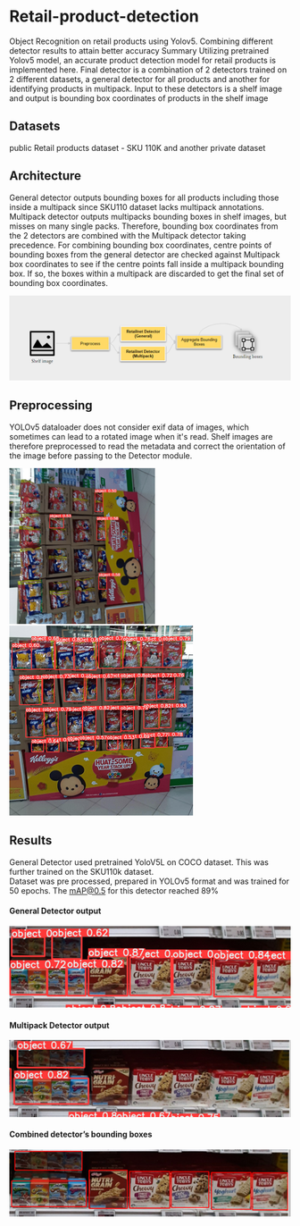 # Retail-product-detection
Object Recognition on retail products using Yolov5. Combining different detector results to attain better accuracy
Summary
Utilizing pretrained Yolov5 model, an accurate product detection model for retail products is implemented here. 
Final detector is a combination of 2 detectors trained on 2 different datasets, a general detector for all products and another for identifying products in multipack. 
Input to these detectors is a shelf image and output is bounding box coordinates of products in the shelf image

## Datasets
public Retail products dataset -  SKU 110K and another private dataset

## Architecture
General detector outputs bounding boxes for all products including those inside a multipack since SKU110 dataset lacks multipack annotations.
Multipack detector outputs multipacks bounding boxes in shelf images, but misses on many single packs. 
Therefore, bounding box coordinates from the 2 detectors are combined with the Multipack detector taking precedence.
For combining bounding box coordinates, centre points of bounding boxes from the general detector are checked against Multipack box coordinates 
to see if the centre points fall inside a multipack bounding box. If so, the boxes within a multipack are discarded to get the final set of bounding box coordinates. 

![alt text](https://github.com/bhavya-rema/Retail-product-detection/blob/main/Images/Architecture.png)

## Preprocessing
YOLOv5 dataloader does not consider exif data of images, which sometimes can lead to a rotated image when it's read. 
Shelf images are therefore preprocessed to read the metadata and correct the orientation of the image before passing to the Detector module.

![alt text](https://github.com/bhavya-rema/Retail-product-detection/blob/main/Images/preprocessing_1.png) ![alt text](https://github.com/bhavya-rema/Retail-product-detection/blob/main/Images/preprocessing_2.png)

## Results
General Detector used pretrained YoloV5L on COCO dataset. This was further trained on the SKU110k dataset.  
Dataset was pre processed, prepared in YOLOv5 format and was trained for 50 epochs. The mAP@0.5 for this detector reached 89%


#### General Detector output
![alt text](https://github.com/bhavya-rema/Retail-product-detection/blob/main/Images/Detector_1.png)

#### Multipack Detector output
![alt text](https://github.com/bhavya-rema/Retail-product-detection/blob/main/Images/Detector_2.png)


#### Combined detector’s bounding boxes
![alt text](https://github.com/bhavya-rema/Retail-product-detection/blob/main/Images/Detector_combined.png)

